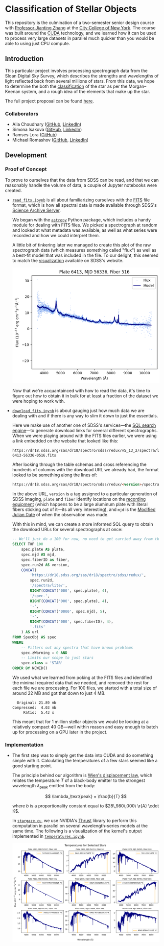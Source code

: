# Classification of Stellar Objects

This repository is the culmination of a two-semester senior design course with [Professor Jianting Zhang](https://www.ccny.cuny.edu/profiles/jianting-zhang) at the [City College of New York](https://ccny.cuny.edu). The course was built around the [CUDA](https://en.wikipedia.org/wiki/CUDA) technology, and we learned how it can be used to process very large datasets in parallel much quicker than you would be able to using just CPU compute.

## Introduction

This particular project involves processing spectrograph data from the Sloan Digital Sky Survey, which describes the strengths and wavelengths of light reflected back from several millions of stars. From this data, we hope to determine the both the [classification](https://en.wikipedia.org/wiki/Stellar_classification) of the star as per the Morgan–Keenan system, and a rough idea of the elements that make up the star.

The full project proposal can be found [here](./docs/proposal.pdf).

### Collaborators
- Aila Choudhary ([GitHub](https://github.com/), [LinkedIn](https://www.linkedin.com/in/aila-choudhary/))
- Simona Isakova ([GitHub](https://github.com/buringskul), [LinkedIn](https://www.linkedin.com/in/simona-isakova/))
- Ramses Lora ([GitHub](https://github.com/buringskul))
- Michael Romashov ([GitHub](https://github.com/MikeRomaa), [LinkedIn](https://www.linkedin.com/in/mikeromaa/))

## Development

### Proof of Concept

To prove to ourselves that the data from SDSS can be read, and that we can reasonably handle the volume of data, a couple of Jupyter notebooks were created.

- [`read_fits.ipynb`](./notebooks/read_fits.ipynb) is all about familiarizing ourselves with the [FITS](https://en.wikipedia.org/wiki/FITS) file format, which is how all spectral data is made available through SDSS's [Science Archive Server](https://dr18.sdss.org/home).

    We began with the [`astropy`](https://www.astropy.org/) Python package, which includes a handy module for dealing with FITS files. We picked a spectrograph at random and looked at what metadata was available, as well as what series were recorded and how we could interpret them.

    A little bit of tinkering later we managed to create this plot of the raw spectrograph data (which measures something called "flux") as well as a best-fit model that was included in the file. To our delight, this seemed to match the [visualization](https://dr18.sdss.org/optical/spectrum/view?plateid=6413&mjd=56336&fiberid=516) available on SDSS's website.

    ![](./docs/initial-fits-data.png)

    Now that we're acquantainced with how to read the data, it's time to figure out how to obtain it in bulk for at least a fraction of the dataset we were hoping to work with.

- [`download_fits.ipynb`](./notebooks/download_fits.ipynb) is about gauging just how much data we are dealing with and if there is any way to slim it down to just the essentials.

    Here we make use of another one of SDSS's services—the [SQL search engine](https://skyserver.sdss.org/dr18/SearchTools/sql)—to generate download links for several different spectrographs. When we were playing around with the FITS files earlier, we were using a link embedded on the website that looked like this:

    ```
    https://dr18.sdss.org/sas/dr18/spectro/sdss/redux/v5_13_2/spectra/lite/6413/spec-6413-56336-0516.fits
    ```

    After looking through the table schemas and cross referencing the hundreds of columns with the download URL we already had, the format looked to be something along the lines of:

    ```html
    https://dr18.sdss.org/sas/dr18/spectro/sdss/redux/<version>/spectra/lite/<plate>/spec-<plate>-<mjd>-<fiber>.fits
    ```

    In the above URL, `version` is a tag assigned to a particular generation of SDSS imaging, `plate` and `fiber` identify locations on the [recording equipment](https://www.sdss.org/dr18/targeting/plates/) (which happens to be a large aluminum plate with literal fibers sticking out of it—its all very interesting), and `mjd` is the [Modified Julian Date](https://scienceworld.wolfram.com/astronomy/ModifiedJulianDate.html) of when the observation was made.

    With this in mind, we can create a more informed SQL query to obtain the download URLs for several spectrographs at once:

    ```sql
    -- We'll just do a 100 for now, no need to get carried away from the start
    SELECT TOP 100
        spec.plate AS plate,
        spec.mjd AS mjd,
        spec.fiberID as fiber,
        spec.run2d AS version,
        CONCAT(
            'https://dr18.sdss.org/sas/dr18/spectro/sdss/redux/',
            spec.run2d,
            '/spectra/lite/',
            RIGHT(CONCAT('000', spec.plate), 4),
            '/spec-',
            RIGHT(CONCAT('000', spec.plate), 4),
            '-',
            RIGHT(CONCAT('0000', spec.mjd), 5),
            '-',
            RIGHT(CONCAT('000', spec.fiberID), 4),
            '.fits'
        ) AS url
    FROM SpecObj AS spec
    WHERE
        -- Filters out any spectra that have known problems
        spec.zWarning = 0 AND
        -- Limits our scope to just stars
        spec.class = 'STAR'
    ORDER BY NEWID()
    ```

    We used what we learned from poking at the FITS files and identified the minimal required data that we needed, and removed the rest for each file we are processing. For 100 files, we started with a total size of around 22 MB and got that down to just 4 MB.

    ```
      Original: 21.89 mb
    Compressed:  4.03 mb
         Ratio:  5.43 x
    ```

    This meant that for 1 million stellar objects we would be looking at a relatively compact 40 GB—well within reason and easy enough to batch up for processing on a GPU later in the project.

### Implementation

- The first step was to simply get the data into CUDA and do something simple with it. Calculating the temperatures of a few stars seemed like a good starting point.

    The principle behind our algorithm is [Wien's displacement law](https://en.wikipedia.org/wiki/Wien's_displacement_law), which relates the temperature $T$ of a black-body emitter to the strongest wavelength $\lambda_\text{peak}$ emitted from the body:

    $$ \lambda_\text{peak} = \frac{b}{T} $$

    where $b$ is a proportionality constant equal to $28\,980\,000\ \r{A} \cdot K$.

    In [`stargaze.cu`](./src/stargaze.cu), we use NVIDIA's [Thrust](https://nvidia.github.io/cccl/thrust/) library to perform this computation in parallel on several wavelength-series models at the same time. The following is a visualization of the kernel's output implemented in [`temperatures.ipynb`](./notebooks/temperatures.ipynb).

    ![](./docs/temperatures.png)
